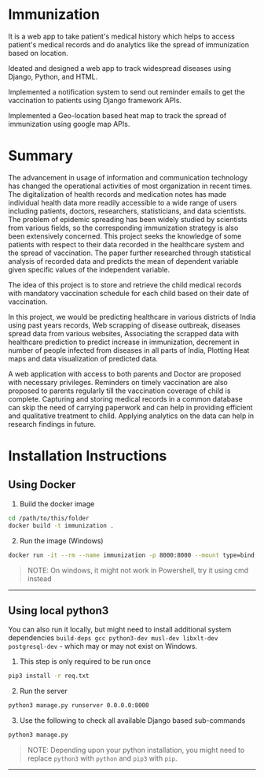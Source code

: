 # Immunization

It is a web app to take patient's medical history which helps to access patient's medical records and do analytics like the spread of immunization based on location.

Ideated and designed a web app to track widespread diseases using Django, Python, and HTML.

Implemented a notification system to send out reminder emails to get the vaccination to patients using Django framework APIs.

Implemented a Geo-location based heat map to track the spread of immunization using google map APIs.

# Summary

The advancement in usage of information and communication technology has changed the operational activities of most organization in recent times. The digitalization of health records and medication notes has made individual health data more readily accessible to a wide range of users including patients, doctors, researchers, statisticians, and data scientists. The problem of epidemic spreading has been widely studied by scientists from various fields, so the corresponding immunization strategy is also been extensively concerned. This project seeks the knowledge of some patients with respect to their data recorded in the healthcare system and the spread of vaccination. The paper further researched through statistical analysis of recorded data and predicts the mean of dependent variable given specific values of the independent variable.

The idea of this project is to store and retrieve the child medical records with mandatory vaccination schedule for each child based on their date of vaccination.

In this project, we would be predicting healthcare in various districts of India using past years records, Web scrapping of disease outbreak, diseases spread data from various websites, Associating the scrapped data with healthcare prediction to predict increase in immunization, decrement in number of people infected from diseases in all parts of India, Plotting Heat maps and data visualization of predicted data.

A web application with access to both parents and Doctor are proposed with necessary privileges. Reminders on timely vaccination are also proposed to parents regularly till the vaccination coverage of child is complete. Capturing and storing medical records in a common database can skip the need of carrying paperwork and can help in providing efficient and qualitative treatment to child. Applying analytics on the data can help in research findings in future.

# Installation Instructions
## Using Docker

1. Build the docker image
```bash
cd /path/to/this/folder
docker build -t immunization .
```
2. Run the image (Windows)
```bash
docker run -it --rm --name immunization -p 8000:8000 --mount type=bind,source=%cd%,target=/usr/arc/app immunization:latest 
```
> NOTE: On windows, it might not work in Powershell, try it using cmd instead

---
## Using local python3

You can also run it locally, but might need to install additional system dependencies `build-deps gcc python3-dev musl-dev libxlt-dev postgresql-dev` - which may or may not exist on Windows.

1. This step is only required to be run once
```bash
pip3 install -r req.txt
```
2. Run the server
```bash
python3 manage.py runserver 0.0.0.0:8000
```
3. Use the following to check all available Django based sub-commands
```bash
python3 manage.py
```
> NOTE: Depending upon your python installation, you might need to replace `python3` with `python` and `pip3` with `pip`.

---
